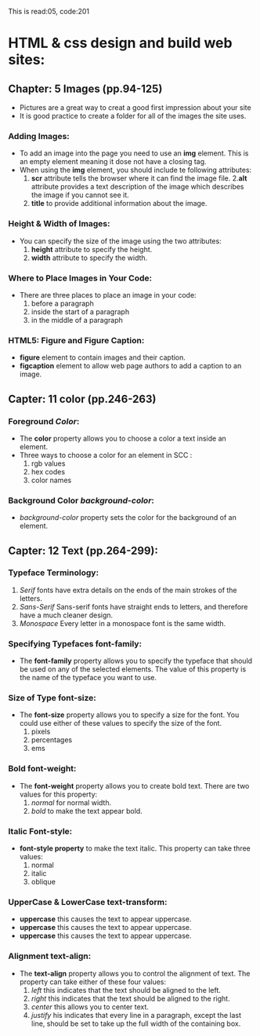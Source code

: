 This is read:05, code:201
# HTML & css design and build web sites:
## Chapter: 5 Images (pp.94-125) 
- Pictures are a great way to creat a good first impression about your site
-  It is good practice to create a folder for all of the images
the site uses.
### Adding Images:
- To add an image into the page you need to use an **img** element. This is an empty element meaning it dose not have a closing tag. 
- When using the **img** element, you should include te following attributes:  <br >
    1. **scr** attribute tells the browser where it can find the image file.
    2.**alt** attribute provides a text description of the image which describes the image if you cannot see it.
    3. **title** to provide additional information about the image.
### Height & Width of Images:
- You can specify the size of the image using the two attributes: <br>
    1. **height** attribute to specify the height.
    2. **width** attribute to specify the width. 
### Where to Place Images in Your Code: 
- There are three places to place an image in your code: <br >
    1. before a paragraph
    2. inside the start of a paragraph
    3. in the middle of a paragraph 
### HTML5: Figure and Figure Caption:
- **figure** element  to contain images and their caption. 
- **figcaption** element to allow web page authors to add
a caption to an image.

## Capter: 11 color (pp.246-263)
### Foreground *Color*:
- The **color** property allows you to choose a color a text inside an element.
 - Three ways to choose a color for an element in SCC : <br >
    1. rgb values
    2. hex codes
    3. color names
### Background Color *background-color*:
- *background-color* property sets the color for the background of an element.

## Capter: 12 Text (pp.264-299):
### Typeface Terminology: <br >
1. *Serif* fonts have extra details on the ends of the main strokes of the letters.
2. *Sans-Serif* Sans-serif fonts have straight ends to letters, and therefore have a much cleaner design.
3. *Monospace* Every letter in a monospace font is the same
width.
### Specifying Typefaces font-family:
- The **font-family** property allows you to specify the typeface that should be used on any of the selected elements. The value of this property is the name of the typeface you want
to use. 
### Size of Type font-size: 
- The **font-size** property allows you to specify a size for the
font. You could use either of these values to specify the size of the font. <br >
    1. pixels
    2. percentages
    3. ems
### Bold font-weight:
- The **font-weight** property allows you to create bold text. There are two values for this property: <br >
    1. *normal* for normal width.
    2. *bold* to make the text appear bold.
### Italic Font-style:
- **font-style property** to make the text italic. This property can take three values: <br >
    1. normal
    2. italic
    3. oblique
### UpperCase & LowerCase text-transform:
- **uppercase** this causes the text to appear
uppercase.
- **uppercase** this causes the text to appear
uppercase.
- **uppercase** this causes the text to appear
uppercase.
### Alignment text-align:
- The **text-align** property allows you to control the alignment of text. The property can take either of these four values: <br >
    1. *left* this indicates that the text should be aligned to the left.
    2. *right* this indicates that the text should be aligned to the right.
    3. *center* this allows you to center text.
    4. *justify* his indicates that every line in a paragraph, except the last line, should be set to take up the full width of the containing box.
    